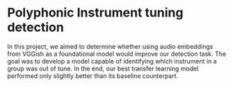 # Polyphonic Instrument tuning detection
In this project, we aimed to determine whether using audio embeddings from VGGish as a foundational model would improve our detection task. The goal was to develop a model capable of identifying which instrument in a group was out of tune. 
In the end, our best transfer learning model performed only slightly better than its baseline counterpart.
